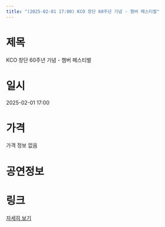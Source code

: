 ```yaml
---
title: "(2025-02-01 17:00) KCO 창단 60주년 기념 - 챔버 페스티벌"
---
```


# 제목
KCO 창단 60주년 기념 - 챔버 페스티벌

# 일시
2025-02-01 17:00

# 가격
가격 정보 없음

# 공연정보
  
  


# 링크
[자세히 보기](https://www.sac.or.kr/site/main/show/show_view?SN=67213 "https://www.sac.or.kr/site/main/show/show_view?SN=67213")
